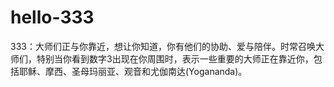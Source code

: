 # hello-333
333：大师们正与你靠近，想让你知道，你有他们的协助、爱与陪伴。时常召唤大师们，特别当你看到数字3出现在你周围时，表示一些重要的大师正在靠近你，包括耶稣、摩西、圣母玛丽亚、观音和尤伽南达(Yogananda)。
